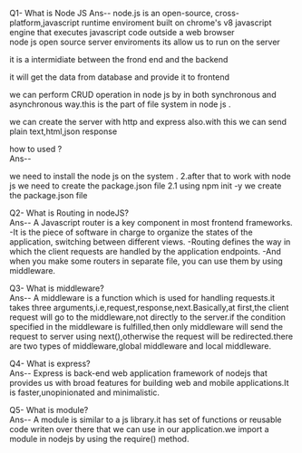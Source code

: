 Q1- What is Node JS 
Ans-- 
    node.js is an open-source, cross-platform,javascript runtime enviroment built on chrome's v8 javascript engine that executes javascript code outside a web browser 
<br/>
node js open source server enviroments its allow us to run on the server

it is a intermidiate between the frond end and the backend

it will get the data from database and provide it to frontend

we can perform CRUD operation in node js by in both synchronous and asynchronous way.this is the part of file system in node js .

we can create the server with http and express also.with this we can send plain text,html,json response

how to used ?<br/>  Ans--

we need to install the node js on the system . 2.after that to work with node js we need to create the package.json file 2.1 using npm init -y we create the package.json file
  
Q2- What is Routing in nodeJS?<br/> 
  Ans-- A Javascript router is a key component in most frontend frameworks. -It is the piece of software in charge to organize the states of the application, switching between different views. -Routing defines the way in which the client requests are handled by the application endpoints. -And when you make some routers in separate file, you can use them by using middleware.

Q3- What is middleware? <br/> 
  Ans-- A middleware is a function which is used for handling requests.it takes three arguments,i.e,request,response,next.Basically,at first,the client request will go to the middleware,not directly to the server.if the condition specified in the middleware is fulfilled,then only middleware will send the request to server using next(),otherwise the request will be redirected.there are two types of middleware,global middleware and local middleware.

Q4- What is express?<br/> 
  Ans-- Express is back-end web application framework of nodejs that provides us with broad features for building web and mobile applications.It is faster,unopinionated and minimalistic.

Q5- What is module?<br/> 
  Ans-- A module is similar to a js library.it has set of functions or reusable code writen over there that we can use in our application.we import a module in nodejs by using the require() method.
